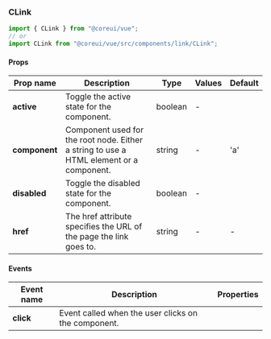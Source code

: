 ### CLink

```jsx
import { CLink } from "@coreui/vue";
// or
import CLink from "@coreui/vue/src/components/link/CLink";
```

#### Props

| Prop name     | Description                                                                             | Type    | Values | Default |
| ------------- | --------------------------------------------------------------------------------------- | ------- | ------ | ------- |
| **active**    | Toggle the active state for the component.                                              | boolean | -      |         |
| **component** | Component used for the root node. Either a string to use a HTML element or a component. | string  | -      | 'a'     |
| **disabled**  | Toggle the disabled state for the component.                                            | boolean | -      |         |
| **href**      | The href attribute specifies the URL of the page the link goes to.                      | string  | -      | -       |

#### Events

| Event name | Description                                         | Properties |
| ---------- | --------------------------------------------------- | ---------- |
| **click**  | Event called when the user clicks on the component. |
